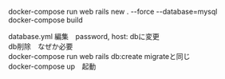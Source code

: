 docker-compose run web rails new . --force --database=mysql  
 docker-compose build  

database.yml 編集　password, host: dbに変更  
db削除　なぜか必要  
docker-compose run web rails db:create migrateと同じ  
docker-compose up　起動  
